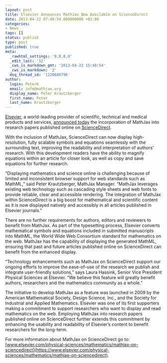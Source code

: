 ```yaml
---
layout: post
title: Elsevier Announces MathJax Now Available on ScienceDirect
date: 2013-04-22 07:48:54.000000000 +02:00
categories:
- News
tags: []
status: publish
type: post
published: true
meta:
  _rawhtml_settings: '0,0,0,0'
  _edit_last: '12'
  _cws_is_markdown_gmt: '2013-04-22 15:48:54'
  _cws_is_markdown: '2'
  dsq_thread_id: '1228680796'
author:
  login: PeterK
  email: info@mathjax.org
  display_name: Peter Krautzberger
  first_name: Peter
  last_name: Krautzberger
---
```


[Elsevier](http://www.elsevier.com), a world-leading provider of scientific, technical and medical products and services, [announced today](http://www.elsevier.com/about/press-releases/science-and-technology/elsevier-announces-mathjax-now-available-on-sciencedirect) the incorporation of MathJax into research papers published online on [ScienceDirect](http://www.sciencedirect.com).

With the inclusion of MathJax, ScienceDirect can now display high-resolution, fully scalable symbols and equations seamlessly with the surrounding text, improving the readability and interpretation of authors’ research. With this development readers have the ability to magnify equations within an article for closer look, as well as copy and save equations for further research.

“Displaying mathematics and science online is challenging because of limited and inconsistent browser support for web standards such as MathML,” said Peter Krautzberger, MathJax Manager. “MathJax leverages existing web technology such as cascading style sheets and web fonts to provide reliable, clear and accessible rendering. The integration of MathJax within ScienceDirect is a big boost for mathematical and scientific content as it is now displayed natively and accessibly in all articles published in Elsevier journals.”

There are no further requirements for authors, editors and reviewers to benefit from MathJax. As part of the typesetting process, Elsevier converts mathematical symbols and equations included in submitted manuscripts into MathML, the World Wide Web Consortium standard for mathematics on the web. MathJax has the capability of displaying the generated MathML, ensuring that past and future articles published online on ScienceDirect can benefit from the enhanced display.

“Technology enhancements such as MathJax on ScienceDirect support our ongoing efforts to improve the ease-of-use of the research we publish and integrate user-friendly solutions,” says Laura Hassink, Senior Vice President Physical Sciences at Elsevier. “We believe this feature will greatly benefit authors, researchers and the mathematics community as a whole.”

The initiative to develop MathJax as a feature was launched in 2009 by the American Mathematical Society, Design Science, Inc., and the Society for Industrial and Applied Mathematics. Elsevier was one of its first supporters making a commitment to support researchers who want to display and read mathematics on the web. Employing MathJax into research papers published online on ScienceDirect further extends this commitment by enhancing the usability and readability of Elsevier’s content to benefit researchers for the long-term.

For more information about MathJax on ScienceDirect go to: [www.elsevier.com/physical-sciences/mathematics/mathjax-on-sciencedirect](https://www.elsevier.com/physical-sciences/mathematics/mathjax-on-sciencedirect).
